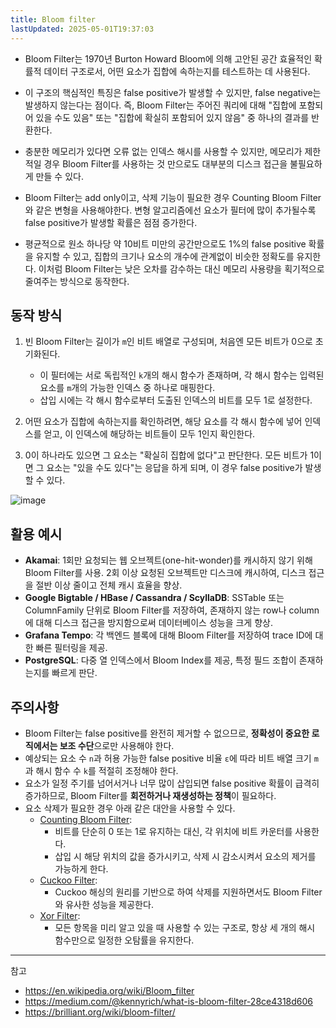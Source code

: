 ```yaml
---
title: Bloom filter
lastUpdated: 2025-05-01T19:37:03
---
```

- Bloom Filter는 1970년 Burton Howard Bloom에 의해 고안된 공간 효율적인 확률적 데이터 구조로서, 어떤 요소가 집합에 속하는지를 테스트하는 데 사용된다.
- 이 구조의 핵심적인 특징은 false positive가 발생할 수 있지만, false negative는 발생하지 않는다는 점이다. 즉, Bloom Filter는 주어진 쿼리에 대해 "집합에 포함되어 있을 수도 있음" 또는 "집합에 확실히 포함되어 있지 않음" 중 하나의 결과를 반환한다.
- 충분한 메모리가 있다면 오류 없는 인덱스 해시를 사용할 수 있지만, 메모리가 제한적일 경우 Bloom Filter를 사용하는 것 만으로도 대부분의 디스크 접근을 불필요하게 만들 수 있다.

- Bloom Filter는 add only이고, 삭제 기능이 필요한 경우 Counting Bloom Filter와 같은 변형을 사용해야한다. 변형 알고리즘에선 요소가 필터에 많이 추가될수록 false positive가 발생할 확률은 점점 증가한다.

- 평균적으로 원소 하나당 약 10비트 미만의 공간만으로도 1%의 false positive 확률을 유지할 수 있고, 집합의 크기나 요소의 개수에 관계없이 비슷한 정확도를 유지한다. 이처럼 Bloom Filter는 낮은 오차를 감수하는 대신 메모리 사용량을 획기적으로 줄여주는 방식으로 동작한다.

## 동작 방식

1. 빈 Bloom Filter는 길이가 `m`인 비트 배열로 구성되며, 처음엔 모든 비트가 0으로 초기화된다.

    - 이 필터에는 서로 독립적인 `k`개의 해시 함수가 존재하며, 각 해시 함수는 입력된 요소를 `m`개의 가능한 인덱스 중 하나로 매핑한다.
    - 삽입 시에는 각 해시 함수로부터 도출된 인덱스의 비트를 모두 1로 설정한다.

2. 어떤 요소가 집합에 속하는지를 확인하려면, 해당 요소를 각 해시 함수에 넣어 인덱스를 얻고, 이 인덱스에 해당하는 비트들이 모두 1인지 확인한다.

3. 0이 하나라도 있으면 그 요소는 "확실히 집합에 없다"고 판단한다. 모든 비트가 1이면 그 요소는 "있을 수도 있다"는 응답을 하게 되며, 이 경우 false positive가 발생할 수 있다.

![image](https://github.com/user-attachments/assets/8b251bee-4697-4b3f-a340-e3701113ed72)

## 활용 예시

- **Akamai**: 1회만 요청되는 웹 오브젝트(one-hit-wonder)를 캐시하지 않기 위해 Bloom Filter를 사용. 2회 이상 요청된 오브젝트만 디스크에 캐시하여, 디스크 접근을 절반 이상 줄이고 전체 캐시 효율을 향상.
- **Google Bigtable / HBase / Cassandra / ScyllaDB**: SSTable 또는 ColumnFamily 단위로 Bloom Filter를 저장하여, 존재하지 않는 row나 column에 대해 디스크 접근을 방지함으로써 데이터베이스 성능을 크게 향상.
- **Grafana Tempo**: 각 백엔드 블록에 대해 Bloom Filter를 저장하여 trace ID에 대한 빠른 필터링을 제공.
- **PostgreSQL**: 다중 열 인덱스에서 Bloom Index를 제공, 특정 필드 조합이 존재하는지를 빠르게 판단.

## 주의사항

- Bloom Filter는 false positive를 완전히 제거할 수 없으므로, **정확성이 중요한 로직에서는 보조 수단**으로만 사용해야 한다.
- 예상되는 요소 수 `n`과 허용 가능한 false positive 비율 `ε`에 따라 비트 배열 크기 `m`과 해시 함수 수 `k`를 적절히 조정해야 한다.
- 요소가 일정 주기를 넘어서거나 너무 많이 삽입되면 false positive 확률이 급격히 증가하므로, Bloom Filter를 **회전하거나 재생성하는 정책**이 필요하다.
- 요소 삭제가 필요한 경우 아래 같은 대안을 사용할 수 있다.
  - [Counting Bloom Filter](https://en.wikipedia.org/wiki/Counting_Bloom_filter):
    - 비트를 단순히 0 또는 1로 유지하는 대신, 각 위치에  비트 카운터를 사용한다.
    - 삽입 시 해당 위치의 값을 증가시키고, 삭제 시 감소시켜서 요소의 제거를 가능하게 한다.
  - [Cuckoo Filter](https://en.wikipedia.org/wiki/Cuckoo_filter):
    - Cuckoo 해싱의 원리를 기반으로 하여 삭제를 지원하면서도 Bloom Filter와 유사한 성능을 제공한다.
  - [Xor Filter](https://lemire.me/blog/2019/12/19/xor-filters-faster-and-smaller-than-bloom-filters):
    - 모든 항목을 미리 알고 있을 때 사용할 수 있는 구조로, 항상 세 개의 해시 함수만으로 일정한 오탐률을 유지한다.

---
참고

- <https://en.wikipedia.org/wiki/Bloom_filter>
- <https://medium.com/@kennyrich/what-is-bloom-filter-28ce4318d606>
- <https://brilliant.org/wiki/bloom-filter/>
